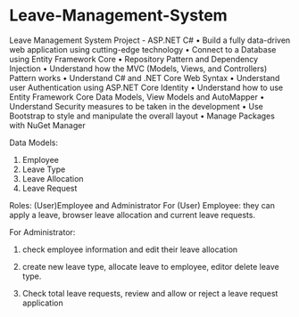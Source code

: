 ﻿# Leave-Management-System
Leave Management System Project - ASP.NET C#
•	Build a fully data-driven web application using cutting-edge technology
•	Connect to a Database using Entity Framework Core
•	Repository Pattern and Dependency Injection
•	Understand how the MVC (Models, Views, and Controllers) Pattern works
•	Understand C# and .NET Core Web Syntax
•	Understand user Authentication using ASP.NET Core Identity
•	Understand how to use Entity Framework Core Data Models, View Models and AutoMapper
•	Understand Security measures to be taken in the development
•	Use Bootstrap to style and manipulate the overall layout
•	Manage Packages with NuGet Manager

Data Models:
1.	Employee
2.	Leave Type
3.	Leave Allocation
4.	Leave Request

 
Roles: (User)Employee and Administrator
For (User) Employee: they can apply a leave, browser leave allocation and current leave requests.

 
 
For Administrator:
1.	check employee information and edit their leave allocation
  


2.	create new leave type, allocate leave to employee, editor delete leave type.

 
3.	Check total leave requests, review and allow or reject a leave request application 




